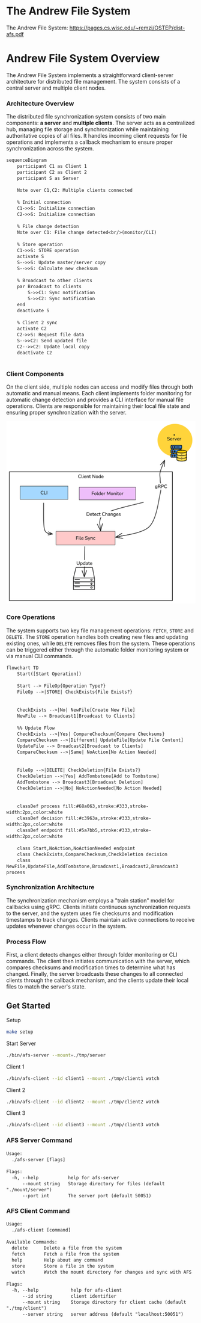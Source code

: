 # The Andrew File System
The Andrew File System: https://pages.cs.wisc.edu/~remzi/OSTEP/dist-afs.pdf

# Andrew File System Overview

The Andrew File System implements a straightforward client-server architecture for distributed file management. The system consists of a central server and multiple client nodes.

### Architecture Overview
The distributed file synchronization system consists of two main components: **a server** and **multiple clients**. The server acts as a centralized hub, managing file storage and synchronization while maintaining authoritative copies of all files. It handles incoming client requests for file operations and implements a callback mechanism to ensure proper synchronization across the system.

```mermaid
sequenceDiagram
    participant C1 as Client 1
    participant C2 as Client 2
    participant S as Server

    Note over C1,C2: Multiple clients connected
    
    % Initial connection
    C1->>S: Initialize connection
    C2->>S: Initialize connection
    
    % File change detection
    Note over C1: File change detected<br/>(monitor/CLI)
    
    % Store operation
    C1->>S: STORE operation
    activate S
    S-->>S: Update master/server copy
    S-->>S: Calculate new checksum
    
    % Broadcast to other clients
    par Broadcast to clients
        S->>C1: Sync notification
        S->>C2: Sync notification
    end
    deactivate S
    
    % Client 2 sync
    activate C2
    C2->>S: Request file data
    S-->>C2: Send updated file
    C2-->>C2: Update local copy
    deactivate C2
    
```

### Client Components
On the client side, multiple nodes can access and modify files through both automatic and manual means. Each client implements folder monitoring for automatic change detection and provides a CLI interface for manual file operations. Clients are responsible for maintaining their local file state and ensuring proper synchronization with the server.

![Client Components](docs/images/client-components.png)

### Core Operations
The system supports two key file management operations: `FETCH`, `STORE` and `DELETE`. The `STORE` operation handles both creating new files and updating existing ones, while `DELETE` removes files from the system. These operations can be triggered either through the automatic folder monitoring system or via manual CLI commands.

```mermaid
flowchart TD
    Start([Start Operation])

    Start --> FileOp{Operation Type?}
    FileOp -->|STORE| CheckExists{File Exists?}
    
    
    CheckExists -->|No| NewFile[Create New File]
    NewFile --> Broadcast1[Broadcast to Clients]
    
    %% Update Flow
    CheckExists -->|Yes| CompareChecksum{Compare Checksums}
    CompareChecksum -->|Different| UpdateFile[Update File Content]
    UpdateFile --> Broadcast2[Broadcast to Clients]
    CompareChecksum -->|Same| NoAction[No Action Needed]
    
    
    FileOp -->|DELETE| CheckDeletion{File Exists?}
    CheckDeletion -->|Yes| AddTombstone[Add to Tombstone]
    AddTombstone --> Broadcast3[Broadcast Deletion]
    CheckDeletion -->|No| NoActionNeeded[No Action Needed]
    
    
    classDef process fill:#68a063,stroke:#333,stroke-width:2px,color:white
    classDef decision fill:#c3963a,stroke:#333,stroke-width:2px,color:white
    classDef endpoint fill:#5a7bb5,stroke:#333,stroke-width:2px,color:white
    
    class Start,NoAction,NoActionNeeded endpoint
    class CheckExists,CompareChecksum,CheckDeletion decision
    class NewFile,UpdateFile,AddTombstone,Broadcast1,Broadcast2,Broadcast3 process
```

### Synchronization Architecture
The synchronization mechanism employs a "train station" model for callbacks using gRPC. Clients initiate continuous synchronization requests to the server, and the system uses file checksums and modification timestamps to track changes. Clients maintain active connections to receive updates whenever changes occur in the system.

### Process Flow
First, a client detects changes either through folder monitoring or CLI commands. The client then initiates communication with the server, which compares checksums and modification times to determine what has changed. Finally, the server broadcasts these changes to all connected clients through the callback mechanism, and the clients update their local files to match the server's state.

## Get Started

Setup
```sh
make setup
```

Start Server
```sh
./bin/afs-server --mount=./tmp/server
```

Client 1
```sh
./bin/afs-client --id client1 --mount ./tmp/client1 watch
```

Client 2
```sh
./bin/afs-client --id client2 --mount ./tmp/client2 watch
```

Client 3
```sh
./bin/afs-client --id client3 --mount ./tmp/client3 watch
```

### AFS Server Command

```
Usage:
  ./afs-server [flags]

Flags:
  -h, --help           help for afs-server
      --mount string   Storage directory for files (default "./mount/server")
      --port int       The server port (default 50051)
```


### AFS Client Command

```
Usage:
  ./afs-client [command]

Available Commands:
  delete      Delete a file from the system
  fetch       Fetch a file from the system
  help        Help about any command
  store       Store a file in the system
  watch       Watch the mount directory for changes and sync with AFS

Flags:
  -h, --help            help for afs-client
      --id string       client identifier
      --mount string    Storage directory for client cache (default "./tmp/client")
      --server string   server address (default "localhost:50051")
```
